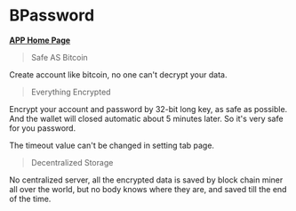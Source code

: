 # **BPassword**

[**APP Home Page**](https://sites.google.com/view/bpwd/)

> Safe AS Bitcoin

<p>Create account like bitcoin, no one can't decrypt your data.</p>

> Everything Encrypted

<p>
Encrypt your account and password by 32-bit long key, as safe as possible. And the wallet will closed automatic about 5 minutes later. So it's very safe for you password.
</p>
<p>
The timeout value can't be changed in setting tab page.
</p>

> Decentralized Storage

<p>
No centralized server, all the encrypted data is saved by block chain miner all over the world, but no body knows where they are, and saved till the end of the time.
</p>
